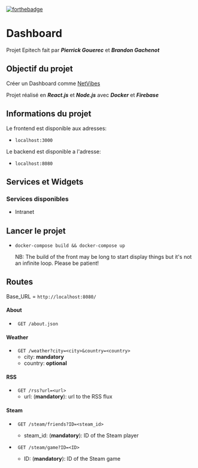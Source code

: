 [![forthebadge](https://forthebadge.com/images/badges/powered-by-black-magic.svg)](https://forthebadge.com)


# Dashboard

Projet Epitech fait par ***Pierrick Gouerec*** et ***Brandon Gachenot***

## **Objectif du projet**

Créer un Dashboard comme [NetVibes](https://www.netvibes.com/en)

Projet réalisé en ***React.js*** et ***Node.js*** avec ***Docker*** et ***Firebase***

## Informations du projet

Le frontend est disponible aux adresses:

- ``` localhost:3000 ```

Le backend est disponible a l'adresse:

- ```localhost:8080```

## Services et Widgets

### Services disponibles

- Intranet

## Lancer le projet

- ```docker-compose build && docker-compose up```

  NB: The build of the front may be long to start display things but it's not an infinite loop. Please be patient!

## Routes

Base_URL = ```http://localhost:8080/```

#### About

- ``` GET /about.json```

#### Weather

- ``` GET /weather?city=<city>&country=<country>```
  - city: **mandatory**
  - country: **optional**

#### RSS

- ``` GET /rss?url=<url>```
  - url: (**mandatory**): url to the RSS flux

#### Steam

- ``` GET /steam/friends?ID=<steam_id>```
  - steam_id: (**mandatory**): ID of the Steam player

- ``` GET /steam/game?ID=<ID>```
  - ID: (**mandatory**): ID of the Steam game